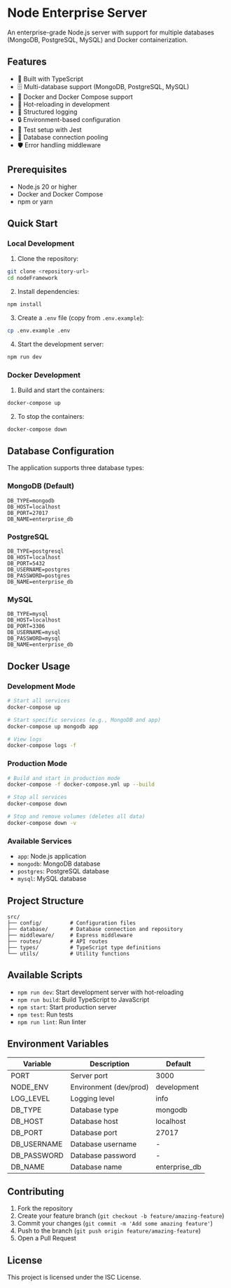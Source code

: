 # Node Enterprise Server

An enterprise-grade Node.js server with support for multiple databases (MongoDB, PostgreSQL, MySQL) and Docker containerization.

## Features

- 🚀 Built with TypeScript
- 🗄️ Multi-database support (MongoDB, PostgreSQL, MySQL)
- 🐳 Docker and Docker Compose support
- 🔄 Hot-reloading in development
- 📝 Structured logging
- 🔒 Environment-based configuration
- 🧪 Test setup with Jest
- 🔄 Database connection pooling
- 🛡️ Error handling middleware

## Prerequisites

- Node.js 20 or higher
- Docker and Docker Compose
- npm or yarn

## Quick Start

### Local Development

1. Clone the repository:
```bash
git clone <repository-url>
cd nodeFramework
```

2. Install dependencies:
```bash
npm install
```

3. Create a `.env` file (copy from `.env.example`):
```bash
cp .env.example .env
```

4. Start the development server:
```bash
npm run dev
```

### Docker Development

1. Build and start the containers:
```bash
docker-compose up
```

2. To stop the containers:
```bash
docker-compose down
```

## Database Configuration

The application supports three database types:

### MongoDB (Default)
```env
DB_TYPE=mongodb
DB_HOST=localhost
DB_PORT=27017
DB_NAME=enterprise_db
```

### PostgreSQL
```env
DB_TYPE=postgresql
DB_HOST=localhost
DB_PORT=5432
DB_USERNAME=postgres
DB_PASSWORD=postgres
DB_NAME=enterprise_db
```

### MySQL
```env
DB_TYPE=mysql
DB_HOST=localhost
DB_PORT=3306
DB_USERNAME=mysql
DB_PASSWORD=mysql
DB_NAME=enterprise_db
```

## Docker Usage

### Development Mode
```bash
# Start all services
docker-compose up

# Start specific services (e.g., MongoDB and app)
docker-compose up mongodb app

# View logs
docker-compose logs -f
```

### Production Mode
```bash
# Build and start in production mode
docker-compose -f docker-compose.yml up --build

# Stop all services
docker-compose down

# Stop and remove volumes (deletes all data)
docker-compose down -v
```

### Available Services
- `app`: Node.js application
- `mongodb`: MongoDB database
- `postgres`: PostgreSQL database
- `mysql`: MySQL database

## Project Structure

```
src/
├── config/         # Configuration files
├── database/       # Database connection and repository
├── middleware/     # Express middleware
├── routes/         # API routes
├── types/          # TypeScript type definitions
└── utils/          # Utility functions
```

## Available Scripts

- `npm run dev`: Start development server with hot-reloading
- `npm run build`: Build TypeScript to JavaScript
- `npm start`: Start production server
- `npm test`: Run tests
- `npm run lint`: Run linter

## Environment Variables

| Variable     | Description                    | Default     |
|-------------|--------------------------------|-------------|
| PORT        | Server port                    | 3000        |
| NODE_ENV    | Environment (dev/prod)         | development |
| LOG_LEVEL   | Logging level                  | info        |
| DB_TYPE     | Database type                  | mongodb     |
| DB_HOST     | Database host                  | localhost   |
| DB_PORT     | Database port                  | 27017       |
| DB_USERNAME | Database username              | -           |
| DB_PASSWORD | Database password              | -           |
| DB_NAME     | Database name                  | enterprise_db|

## Contributing

1. Fork the repository
2. Create your feature branch (`git checkout -b feature/amazing-feature`)
3. Commit your changes (`git commit -m 'Add some amazing feature'`)
4. Push to the branch (`git push origin feature/amazing-feature`)
5. Open a Pull Request

## License

This project is licensed under the ISC License. 